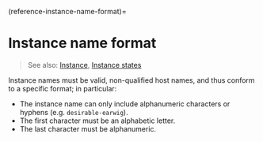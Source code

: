 (reference-instance-name-format)=
# Instance name format

> See also: [Instance](/explanation/instance), [Instance states](/reference/instance-states)

Instance names must be valid, non-qualified host names, and thus conform to a specific format; in particular:
* The instance name can only include alphanumeric characters or hyphens (e.g. `desirable-earwig`).
* The first character must be an alphabetic letter.
* The last character must be alphanumeric.
